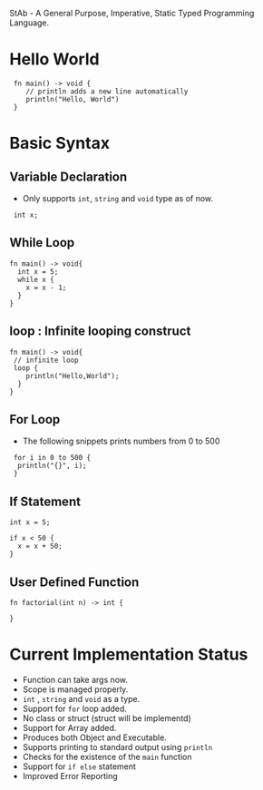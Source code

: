 StAb - A General Purpose, Imperative, Static Typed Programming Language.

# Hello World

```
 fn main() -> void {
    // println adds a new line automatically
    println("Hello, World")
 }
```

# Basic Syntax

## Variable Declaration
 - Only supports `int`, `string` and `void` type as of now.
```
 int x;
```

## While Loop

```
fn main() -> void{
  int x = 5;
  while x {
    x = x - 1;
  }
}
```

## loop : Infinite looping construct 

```
fn main() -> void{ 
 // infinite loop
 loop {
    println("Hello,World");
  }
}
```
## For Loop
- The following snippets prints numbers from 0 to 500
```
 for i in 0 to 500 {
  println("{}", i);
 }
```
## If Statement
```
int x = 5;

if x < 50 {
  x = x + 50;
}
```

## User Defined Function

```
fn factorial(int n) -> int {
  
}
```

# Current Implementation Status 

 - Function can take args now.
 - Scope is managed properly.
 - `int` , `string` and `void` as a type.
 - Support for `for` loop added.
 - No class or struct (struct will be implementd)
 - Support for Array added.
 - Produces both Object and Executable.
 - Supports printing to standard output using `println`
 - Checks for the existence of the `main` function
 - Support for `if else` statement
 - Improved Error Reporting

